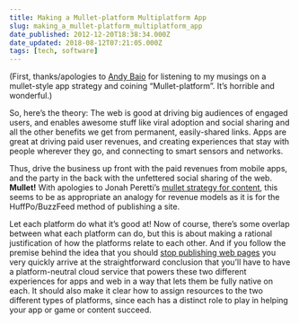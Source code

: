 ```yaml
---
title: Making a Mullet-platform Multiplatform App
slug: making_a_mullet-platform_multiplatform_app
date_published: 2012-12-20T18:38:34.000Z
date_updated: 2018-08-12T07:21:05.000Z
tags: [tech, software]
---
```


(First, thanks/apologies to [Andy Baio](http://waxy.org/) for listening to my musings on a mullet-style app strategy and coining “Mullet-platform”. It’s horrible and wonderful.)

So, here’s the theory: The web is good at driving big audiences of engaged users, and enables awesome stuff like viral adoption and social sharing and all the other benefits we get from permanent, easily-shared links. Apps are great at driving paid user revenues, and creating experiences that stay with people wherever they go, and connecting to smart sensors and networks.

Thus, drive the business up front with the paid revenues from mobile apps, and the party in the back with the unfettered social sharing of the web. **Mullet!** With apologies to Jonah Peretti’s [mullet strategy for content](http://www.businessinsider.com/jonah-perettis-awesome-viral-media-presentation-explained-2010-8?op=1), this seems to be as appropriate an analogy for revenue models as it is for the HuffPo/BuzzFeed method of publishing a site.

Let each platform do what it’s good at! Now of course, there’s some overlap between what each platform can do, but this is about making a rational justification of how the platforms relate to each other. And if you follow the premise behind the idea that you should [stop publishing web pages](/2012/08/14/stop_publishing_web_pages/) you very quickly arrive at the straightforward conclusion that you’ll have to have a platform-neutral cloud service that powers these two different experiences for apps and web in a way that lets them be fully native on each. It should also make it clear how to assign resources to the two different types of platforms, since each has a distinct role to play in helping your app or game or content succeed.
